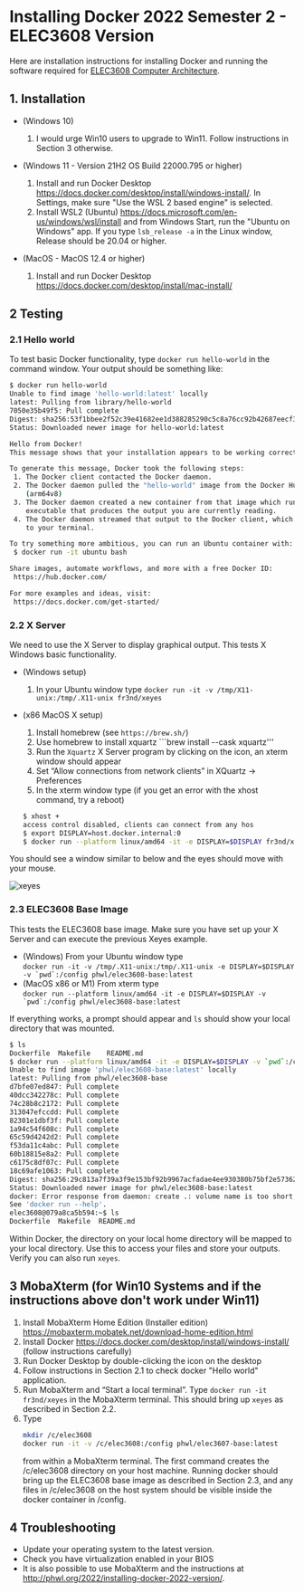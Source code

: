 # Installing Docker 2022 Semester 2 - ELEC3608 Version
Here are installation instructions for installing Docker and running the software required for 
[ELEC3608 Computer Architecture](https://cusp.sydney.edu.au/students/view-unit-page/alpha/ELEC3608).

## 1. Installation
 * (Windows 10)
   1. I would urge Win10 users to upgrade to Win11. Follow instructions in Section 3 otherwise.

 * (Windows 11 - Version 21H2 OS Build 22000.795 or higher)
   1. Install and run Docker Desktop <https://docs.docker.com/desktop/install/windows-install/>. In Settings, make sure "Use the WSL 2 based engine" is selected.
   1. Install WSL2 (Ubuntu) <https://docs.microsoft.com/en-us/windows/wsl/install> and from Windows Start, run the "Ubuntu on Windows" app. If you type ```lsb_release -a``` in the Linux window, Release should be 20.04 or higher.

 * (MacOS - MacOS 12.4 or higher)
   1. Install and run Docker Desktop <https://docs.docker.com/desktop/install/mac-install/> 

## 2 Testing
### 2.1 Hello world
To test basic Docker functionality, type ```docker run hello-world``` in the command window. Your output should be something like:

```bash
$ docker run hello-world
Unable to find image 'hello-world:latest' locally
latest: Pulling from library/hello-world
7050e35b49f5: Pull complete 
Digest: sha256:53f1bbee2f52c39e41682ee1d388285290c5c8a76cc92b42687eecf38e0af3f0
Status: Downloaded newer image for hello-world:latest

Hello from Docker!
This message shows that your installation appears to be working correctly.

To generate this message, Docker took the following steps:
 1. The Docker client contacted the Docker daemon.
 2. The Docker daemon pulled the "hello-world" image from the Docker Hub.
    (arm64v8)
 3. The Docker daemon created a new container from that image which runs the
    executable that produces the output you are currently reading.
 4. The Docker daemon streamed that output to the Docker client, which sent it
    to your terminal.

To try something more ambitious, you can run an Ubuntu container with:
 $ docker run -it ubuntu bash

Share images, automate workflows, and more with a free Docker ID:
 https://hub.docker.com/

For more examples and ideas, visit:
 https://docs.docker.com/get-started/
```

### 2.2 X Server
We need to use the X Server to display graphical output. This
tests X Windows basic functionality.

 * (Windows setup) 
    1.  In your Ubuntu window type ```docker run -it -v /tmp/X11-unix:/tmp/.X11-unix fr3nd/xeyes``` 

 * (x86 MacOS X setup)
    1. Install homebrew (see ```https://brew.sh/```) 
    1. Use homebrew to install xquartz ```brew install --cask xquartz'''
    1. Run the ```Xquartz``` X Server program by clicking on the icon, an xterm window should appear
    1. Set “Allow connections from network clients” in XQuartz -> Preferences
    1. In the xterm window type (if you get an error with the xhost command, try a reboot)
    ``` bash
    $ xhost +
    access control disabled, clients can connect from any hos
    $ export DISPLAY=host.docker.internal:0
    $ docker run --platform linux/amd64 -it -e DISPLAY=$DISPLAY fr3nd/xeyes 
    ```

You should see a window similar to below and the eyes should move with your mouse.

![xeyes](http://phwl.org/assets/images/2022/02/docker-xeyes.png "xeyes")

### 2.3 ELEC3608 Base Image
This tests the ELEC3608 base image.
Make sure you have set up your X Server and can execute the
previous Xeyes example.

 * (Windows) From your Ubuntu window type \
 ```docker run -it -v /tmp/.X11-unix:/tmp/.X11-unix -e DISPLAY=$DISPLAY  -v `pwd`:/config phwl/elec3608-base:latest```
 * (MacOS x86 or M1) From xterm type \
 ```docker run --platform linux/amd64 -it -e DISPLAY=$DISPLAY -v `pwd`:/config phwl/elec3608-base:latest```

If everything works, a prompt should appear and ```ls``` should show your local directory that was mounted.

```bash
$ ls
Dockerfile	Makefile	README.md
$ docker run --platform linux/amd64 -it -e DISPLAY=$DISPLAY -v `pwd`:/config phwl/elec3608-base:latest
Unable to find image 'phwl/elec3608-base:latest' locally
latest: Pulling from phwl/elec3608-base
d7bfe07ed847: Pull complete
40dcc342278c: Pull complete
74c28b8c2172: Pull complete
313047efccdd: Pull complete
82301e1dbf3f: Pull complete
1a94c54f608c: Pull complete
65c59d4242d2: Pull complete
f53da11c4abc: Pull complete
60b18815e8a2: Pull complete
c6175c8df07c: Pull complete
18c69afe1063: Pull complete
Digest: sha256:29c813a7f39a3f9e153bf92b9967acfadae4ee930380b75bf2e573620c9b2f00
Status: Downloaded newer image for phwl/elec3608-base:latest
docker: Error response from daemon: create .: volume name is too short, names should be at least two alphanumeric characters.
See 'docker run --help'.
elec3608@079a8ca5b594:~$ ls
Dockerfile  Makefile  README.md
 ```
Within Docker, the directory on your local home directory will be mapped 
to your local directory. Use this to access your files and store your outputs. Verify you can also run ```xeyes```.

## 3 MobaXterm (for Win10 Systems and if the instructions above don't work under Win11)
 1. Install MobaXterm Home Edition (Installer edition) <https://mobaxterm.mobatek.net/download-home-edition.html>
 1. Install Docker <https://docs.docker.com/desktop/install/windows-install/> (follow instructions carefully)
 1. Run Docker Desktop by double-clicking the icon on the desktop
 1. Follow instructions in Section 2.1 to check docker "Hello world" application.
 1. Run MobaXterm and “Start a local terminal”. Type ```docker run -it fr3nd/xeyes``` in the MobaXterm terminal. This should bring up ```xeyes``` as described in Section 2.2.
 1. Type 
     ```bash
     mkdir /c/elec3608
     docker run -it -v /c/elec3608:/config phwl/elec3607-base:latest
     ``` 
     from within a MobaXterm terminal. The first command creates the /c/elec3608 directory on your host machine. Running docker should bring up the ELEC3608 base image as described in Section 2.3, and any files in /c/elec3608 on the host system should be visible inside the docker container in /config.

## 4 Troubleshooting
 * Update your operating system to the latest version. 
 * Check you have virtualization enabled in your BIOS
 * It is also possible to use MobaXterm and the instructions at <http://phwl.org/2022/installing-docker-2022-version/>.
